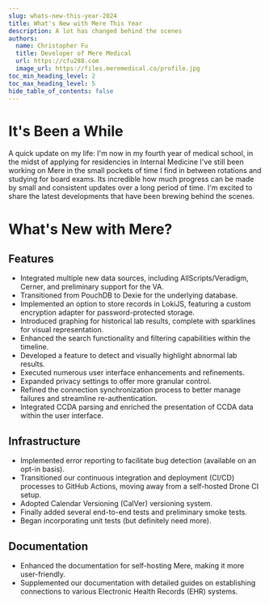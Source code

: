 ```yaml
---
slug: whats-new-this-year-2024
title: What's New with Mere This Year
description: A lot has changed behind the scenes
authors:
  name: Christopher Fu
  title: Developer of Mere Medical
  url: https://cfu288.com
  image_url: https://files.meremedical.co/profile.jpg
toc_min_heading_level: 2
toc_max_heading_level: 5
hide_table_of_contents: false
---
```


# It's Been a While

A quick update on my life: I'm now in my fourth year of medical school, in the midst of applying for residencies in Internal Medicine I've still been working on Mere in the small pockets of time I find in between rotations and studying for board exams. Its incredible how much progress can be made by small and consistent updates over a long period of time. I'm excited to share the latest developments that have been brewing behind the scenes.

# What's New with Mere?

## Features

- Integrated multiple new data sources, including AllScripts/Veradigm, Cerner, and preliminary support for the VA.
- Transitioned from PouchDB to Dexie for the underlying database.
- Implemented an option to store records in LokiJS, featuring a custom encryption adapter for password-protected storage.
- Introduced graphing for historical lab results, complete with sparklines for visual representation.
- Enhanced the search functionality and filtering capabilities within the timeline.
- Developed a feature to detect and visually highlight abnormal lab results.
- Executed numerous user interface enhancements and refinements.
- Expanded privacy settings to offer more granular control.
- Refined the connection synchronization process to better manage failures and streamline re-authentication.
- Integrated CCDA parsing and enriched the presentation of CCDA data within the user interface.

## Infrastructure

- Implemented error reporting to facilitate bug detection (available on an opt-in basis).
- Transitioned our continuous integration and deployment (CI/CD) processes to GitHub Actions, moving away from a self-hosted Drone CI setup.
- Adopted Calendar Versioning (CalVer) versioning system.
- Finally added several end-to-end tests and preliminary smoke tests.
- Began incorporating unit tests (but definitely need more).

## Documentation

- Enhanced the documentation for self-hosting Mere, making it more user-friendly.
- Supplemented our documentation with detailed guides on establishing connections to various Electronic Health Records (EHR) systems.
